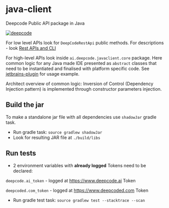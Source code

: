 # java-client
Deepcode Public API package in Java

[![deepcode](https://www.deepcode.ai/api/gh/badge?key=eyJhbGciOiJIUzI1NiIsInR5cCI6IkpXVCJ9.eyJwbGF0Zm9ybTEiOiJnaCIsIm93bmVyMSI6IkRlZXBDb2RlQUkiLCJyZXBvMSI6ImphdmEtY2xpZW50IiwiaW5jbHVkZUxpbnQiOmZhbHNlLCJhdXRob3JJZCI6MTI0NjksImlhdCI6MTU5NjA5NzIzMn0.a8lZClW69fj53juqAW0NJ6uWh-1iOXiR-mn5pN3eATc)](https://www.deepcode.ai/app/gh/DeepCodeAI/java-client/_/dashboard?utm_content=gh%2FDeepCodeAI%2Fjava-client)

For low level APIs look for `DeepCodeRestApi` public methods. For descriptions - look [Rest APIs and CLI](https://deepcode.freshdesk.com/support/solutions/folders/60000321393)

For high-level APIs look inside `ai.deepcode.javaclient.core` package.
Here common logic for any Java made IDE presented as `abstract` classes that need to be instantiated and finalised with platform specific code.
See [jetbrains-plugin](https://github.com/DeepCodeAI/jetbrains-plugin) for usage example.

Architect overview of common logic: Inversion of Control (Dependency Injection pattern) is implemented through constructor parameters injection. 

## Build the jar

To make a standalone jar file with all dependencies use `shadowJar` gradle task.
- Run gradle task: `source gradlew shadowJar`
- Look for resulting JAR file at `./build/libs`

## Run tests

- 2 environment variables with __already logged__ Tokens need to be declared:

`deepcode.ai_token` - logged at https://www.deepcode.ai Token 

`deepcoded.com_token` - logged at https://www.deepcoded.com Token

- Run gradle test task: `source gradlew test --stacktrace --scan`